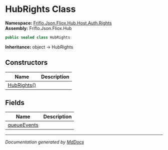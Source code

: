 ﻿<!--  
  <auto-generated>   
    The contents of this file were generated by a tool.  
    Changes to this file may be list if the file is regenerated  
  </auto-generated>   
-->

# HubRights Class

**Namespace:** [Friflo.Json.Fliox.Hub.Host.Auth.Rights](../index.md)  
**Assembly:** Friflo.Json.Fliox.Hub

```csharp
public sealed class HubRights
```

**Inheritance:** object → HubRights

## Constructors

| Name                                 | Description |
| ------------------------------------ | ----------- |
| [HubRights()](constructors/index.md) |             |

## Fields

| Name                                 | Description |
| ------------------------------------ | ----------- |
| [queueEvents](fields/queueEvents.md) |             |

___

*Documentation generated by [MdDocs](https://github.com/ap0llo/mddocs)*
